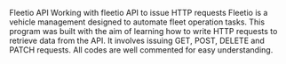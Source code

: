 Fleetio API
Working with fleetio API to issue HTTP requests
Fleetio is a vehicle management designed to automate fleet operation tasks.
This program was built with the aim of learning how to write HTTP requests to retrieve data from the API.
It involves issuing GET, POST, DELETE and PATCH requests.
All codes are well commented for easy understanding.
